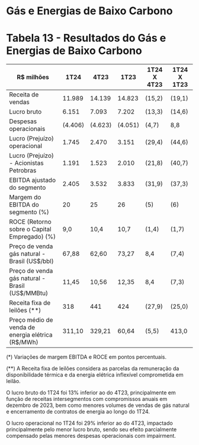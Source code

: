 # Gás e Energias de Baixo Carbono

# Tabela 13 - Resultados do Gás e Energias de Baixo Carbono

|R$ milhões|1T24|4T23|1T23|1T24 X 4T23|1T24 X 1T23|
|---|---|---|---|---|---|
|Receita de vendas|11.989|14.139|14.823|(15,2)|(19,1)|
|Lucro bruto|6.151|7.093|7.202|(13,3)|(14,6)|
|Despesas operacionais|(4.406)|(4.623)|(4.051)|(4,7)|8,8|
|Lucro (Prejuízo) operacional|1.745|2.470|3.151|(29,4)|(44,6)|
|Lucro (Prejuízo) - Acionistas Petrobras|1.191|1.523|2.010|(21,8)|(40,7)|
|EBITDA ajustado do segmento|2.405|3.532|3.833|(31,9)|(37,3)|
|Margem do EBITDA do segmento (%)|20|25|26|(5)|(6)|
|ROCE (Retorno sobre o Capital Empregado) (%)|9,0|10,4|10,7|(1,4)|(1,7)|
|Preço de venda gás natural - Brasil (US$/bbl)|67,88|62,60|73,27|8,4|(7,4)|
|Preço de venda gás natural - Brasil (US$/MMBtu)|11,45|10,56|12,35|8,4|(7,3)|
|Receita fixa de leilões (**)|318|441|424|(27,9)|(25,0)|
|Preço médio de venda de energia elétrica (R$/MWh)|311,10|329,21|60,64|(5,5)|413,0|

(*) Variações de margem EBITDA e ROCE em pontos percentuais.

(**) A Receita fixa de leilões considera as parcelas da remuneração da disponibilidade térmica e da energia elétrica inflexível comprometida em leilão.

O lucro bruto do 1T24 foi 13% inferior ao do 4T23, principalmente em função de receitas intersegmentos com compromissos anuais em dezembro de 2023, bem como menores volumes de vendas de gás natural e encerramento de contratos de energia ao longo do 1T24.

O lucro operacional no 1T24 foi 29% inferior ao do 4T23, impactado principalmente pelo menor lucro bruto, sendo seu efeito parcialmente compensado pelas menores despesas operacionais com impairment.